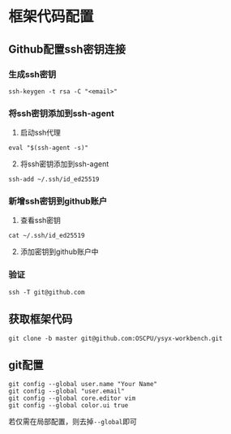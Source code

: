 # 框架代码配置

## Github配置ssh密钥连接
### 生成ssh密钥
```shell
ssh-keygen -t rsa -C "<email>"
```
### 将ssh密钥添加到ssh-agent
1. 启动ssh代理
```shell
eval "$(ssh-agent -s)"
```
2. 将ssh密钥添加到ssh-agent
```shell
ssh-add ~/.ssh/id_ed25519
```
### 新增ssh密钥到github账户
1. 查看ssh密钥
```shell
cat ~/.ssh/id_ed25519
```
2. 添加密钥到github账户中

### 验证
```shell
ssh -T git@github.com
```

## 获取框架代码
```shell
git clone -b master git@github.com:OSCPU/ysyx-workbench.git
```

## git配置
```shell
git config --global user.name "Your Name"
git config --global "user.email"
git config --global core.editor vim
git config --global color.ui true
```
若仅需在局部配置，则去掉`--global`即可

